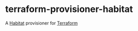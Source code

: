 # terraform-provisioner-habitat
A [Habitat](https://habitat.sh) provisioner for [Terraform](https://terraform.io)

